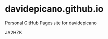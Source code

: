 # davidepicano.github.io
Personal GitHub Pages site for davidepicano

















































JA2HZK
